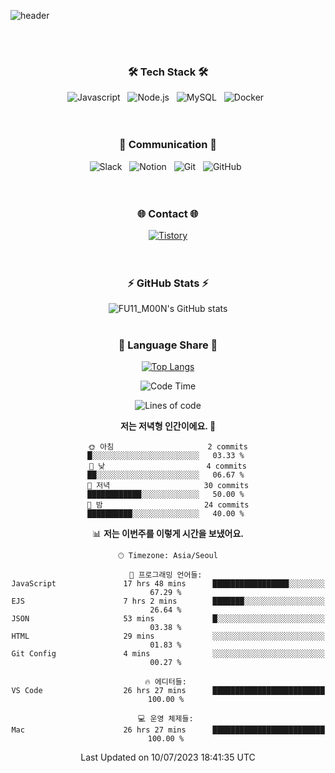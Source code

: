 ![header](https://capsule-render.vercel.app/api?type=Waving&color=auto&height=200&section=header&text=FU11M00N&fontSize=70&fontAlign=70&fontAlignY=40)

<br><br>
<h3 align="center">
    🛠 Tech Stack 🛠
</h3>

<div align="center">
  <img alt="Javascript" src ="https://img.shields.io/badge/Javascript-F7DF1E.svg?&style=for-the-badge&logo=Nodedotjs&logoColor=white"/> &nbsp
  <img alt="Node.js" src ="https://img.shields.io/badge/nodejs-339933.svg?&style=for-the-badge&logo=nodedotjs&logoColor=white"/> &nbsp
   <img alt="MySQL" src ="https://img.shields.io/badge/MySQL-4479A1.svg?&style=for-the-badge&logo=MySQL&logoColor=white"/> &nbsp
   <img alt="Docker" src ="https://img.shields.io/badge/docker-092E20.svg?&style=for-the-badge&logo=docker&logoColor=white"/> &nbsp
  
 
</div>
<br><br>

<h3 align="center">
   💬 Communication 💬
</h3>
<div align="center">
  <img alt="Slack" src ="https://img.shields.io/badge/Slack-4A154B.svg?&style=for-the-badge&logo=Slack&logoColor=white"/> &nbsp
  <img alt="Notion" src ="https://img.shields.io/badge/Notion-000000.svg?&style=for-the-badge&logo=Notion&logoColor=white"/> &nbsp
  <img alt="Git" src ="https://img.shields.io/badge/Git-F05032.svg?&style=for-the-badge&logo=Git&logoColor=white"/> &nbsp
  <img alt="GitHub" src ="https://img.shields.io/badge/GitHub-181717.svg?&style=for-the-badge&logo=GitHub&logoColor=white"/> &nbsp
  
</div>
<br><br>
<h3 align="center">
 🌐 Contact 🌐
</h3>
<div align="center">
  <a href="https://nevertrustbrutus.tistory.com/"><img alt="Tistory" src ="https://img.shields.io/badge/Tistory-09B3AF.svg?&style=for-the-badge&logo=Storyblok&logoColor=white"/></a>
</div>
<br><br>
<div align="center">
  <h3 align="center">
 ⚡ GitHub Stats ⚡
</h3>

![FU11_M00N's GitHub stats](https://github-readme-stats.vercel.app/api?username=FU11-M00N&show_icons=true&theme=great-gatsby)
<br><br>
  <h3 align="center">
  🌱 Language Share 🌱
</h3>

[![Top Langs](https://github-readme-stats.vercel.app/api/top-langs/?username=FU11-M00N&layout=compact&theme=github_dark&langs_count=5)](https://github.com/anuraghazra/github-readme-stats)


  <!--START_SECTION:waka-->
![Code Time](http://img.shields.io/badge/Code%20Time-275%20hrs%2049%20mins-blue)

![Lines of code](https://img.shields.io/badge/%EC%A0%80%EB%8A%94%20%EC%97%AC%ED%83%9C%EA%B9%8C%EC%A7%80%20-583.1%20thousand%20%EC%A4%84%EC%9D%98%20%EC%BD%94%EB%93%9C%EB%A5%BC%20%EC%9E%91%EC%84%B1%ED%96%88%EC%96%B4%EC%9A%94.-blue)

**저는 저녁형 인간이에요. 🦉** 

```text
🌞 아침                     2 commits           █░░░░░░░░░░░░░░░░░░░░░░░░   03.33 % 
🌆 낮　                     4 commits           ██░░░░░░░░░░░░░░░░░░░░░░░   06.67 % 
🌃 저녁                     30 commits          ████████████░░░░░░░░░░░░░   50.00 % 
🌙 밤　                     24 commits          ██████████░░░░░░░░░░░░░░░   40.00 % 
```


📊 **저는 이번주를 이렇게 시간을 보냈어요.** 

```text
🕑︎ Timezone: Asia/Seoul

💬 프로그래밍 언어들: 
JavaScript               17 hrs 48 mins      █████████████████░░░░░░░░   67.29 % 
EJS                      7 hrs 2 mins        ███████░░░░░░░░░░░░░░░░░░   26.64 % 
JSON                     53 mins             █░░░░░░░░░░░░░░░░░░░░░░░░   03.38 % 
HTML                     29 mins             ░░░░░░░░░░░░░░░░░░░░░░░░░   01.83 % 
Git Config               4 mins              ░░░░░░░░░░░░░░░░░░░░░░░░░   00.27 % 

🔥 에디터들: 
VS Code                  26 hrs 27 mins      █████████████████████████   100.00 % 

💻 운영 체제들: 
Mac                      26 hrs 27 mins      █████████████████████████   100.00 % 
```


 Last Updated on 10/07/2023 18:41:35 UTC
<!--END_SECTION:waka-->
